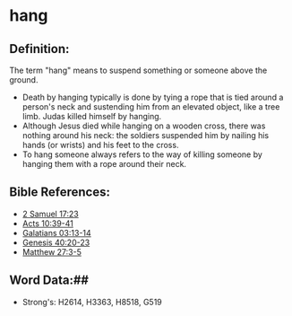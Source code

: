 # hang #

## Definition: ##

The term "hang" means to suspend something or someone above the ground.

* Death by hanging typically is done by tying a rope that is tied around a person's neck and sustending him from an elevated object, like a tree limb. Judas killed himself by hanging.
* Although Jesus died while hanging on a wooden cross, there was nothing around his neck: the soldiers suspended him by nailing his hands (or wrists) and his feet to the cross.
* To hang someone always refers to the way of killing someone by hanging them with a rope around their neck.


## Bible References: ##

* [2 Samuel 17:23](rc://en/tn/help/2sa/17/23)
* [Acts 10:39-41](rc://en/tn/help/act/10/39)
* [Galatians 03:13-14](rc://en/tn/help/gal/03/13)
* [Genesis 40:20-23](rc://en/tn/help/gen/40/20)
* [Matthew 27:3-5](rc://en/tn/help/mat/27/03)

## Word Data:##

* Strong's: H2614, H3363, H8518, G519

